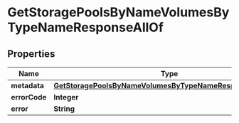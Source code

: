 

# GetStoragePoolsByNameVolumesByTypeNameResponseAllOf


## Properties

| Name | Type | Description | Notes |
|------------ | ------------- | ------------- | -------------|
|**metadata** | [**GetStoragePoolsByNameVolumesByTypeNameResponseMetadata**](GetStoragePoolsByNameVolumesByTypeNameResponseMetadata.md) |  |  [optional] |
|**errorCode** | **Integer** |  |  [optional] |
|**error** | **String** |  |  [optional] |



